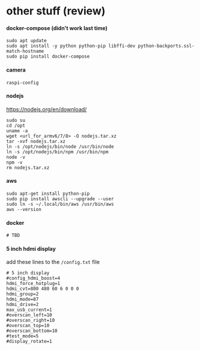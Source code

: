 # other stuff (review)

#### docker-compose (didn't work last time)
```
sudo apt update
sudo apt install -y python python-pip libffi-dev python-backports.ssl-match-hostname
sudo pip install docker-compose
```

#### camera
```
raspi-config
```

#### nodejs
https://nodejs.org/en/download/
```
sudo su
cd /opt
uname -a
wget <url_for_armv6/7/8> -O nodejs.tar.xz
tar -xvf nodejs.tar.xz
ln -s /opt/nodejs/bin/node /usr/bin/node
ln -s /opt/nodejs/bin/npm /usr/bin/npm
node -v
npm -v
rm nodejs.tar.xz
```

#### aws
```
sudo apt-get install python-pip
sudo pip install awscli --upgrade --user
sudo ln -s ~/.local/bin/aws /usr/bin/aws
aws --version
```

#### docker
```
# TBD
```

#### 5 inch hdmi display

add these lines to the `/config.txt` file

```
# 5 inch display
#config_hdmi_boost=4
hdmi_force_hotplug=1
hdmi_cvt=800 480 60 6 0 0 0
hdmi_group=2
hdmi_mode=87
hdmi_drive=2
max_usb_current=1
#overscan_left=10
#overscan_right=10
#overscan_top=10
#overscan_bottom=10
#test_mode=5
#display_rotate=1
```
